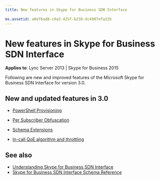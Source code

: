 ```yaml
---
title: New features in Skype for Business SDN Interface
 
ms.assetid: a0ef6ad8-c0a2-425f-b236-dc4907efa22b
---
```



# New features in Skype for Business SDN Interface


  
    
    

 **Applies to**: Lync Server 2013 | Skype for Business 2015
 
Following are new and improved features of the Microsoft Skype for Business SDN Interface for version 3.0.
  
    
    


## New and updated features in 3.0


-  [PowerShell Provisioning](powershell-provisioning.md)
    
  
-  [Per Subscriber Obfuscation](subscriber-obfuscation.md)
    
  
-  [Schema Extensions](schema-extensions.md)
    
  
-  [In-call QoE algorithm and throttling](in-call-qoe-algorithm-and-throttling.md)
    
  

## See also

-  [Understanding Skype for Business SDN Interface](understanding-sdn-interface.md)
-  [Skype for Business SDN Interface Schema Reference](skype-for-business-sdn-interface-schema-reference.md)
    
  

